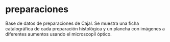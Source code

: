 # preparaciones
Base de datos de preparaciones de Cajal.
Se muestra una ficha catalográfica de cada preparación histológica y un plancha con imágenes a diferentes aumentos usando el microscopil óptico.
